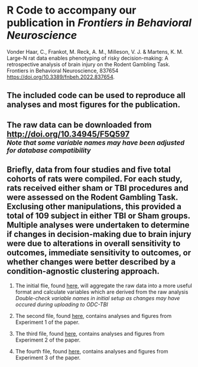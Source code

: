 # R Code to accompany our publication in *Frontiers in Behavioral Neuroscience* 
Vonder Haar, C., Frankot, M. Reck, A. M., Milleson, V. J. & Martens, K. M. Large-N rat data enables phenotyping of risky decision-making: A retrospective analysis of brain injury on the Rodent Gambling Task. Frontiers in Behavioral Neuroscience, 837654 
<br/>https://doi.org/10.3389/fnbeh.2022.837654.

## The included code can be used to reproduce all analyses and most figures for the publication.
## The raw data can be downloaded from http://doi.org/10.34945/F5Q597 <br/> <sub>*Note that some variable names may have been adjusted for database compatibility* </sub>

## Briefly, data from four studies and five total cohorts of rats were compiled. For each study, rats received either sham or TBI procedures and were assessed on the Rodent Gambling Task. Exclusing other manipulations, this provided a total of 109 subject in either TBI or Sham groups. Multiple analyses were undertaken to determine if changes in decision-making due to brain injury were due to alterations in overall sensitivity to outcomes, immediate sensitivity to outcomes, or whether changes were better described by a condition-agnostic clustering approach.

1. The initial flie, found [here](1_Setup.R), will aggregate the raw data into a more useful format and calculate variables which are derived from the raw analysis
<br/>*Double-check variable names in initial setup as changes may have occured during uploading to ODC-TBI*

2. The second file, found [here](2_Matching.R), contains analyses and figures from Experiment 1 of the paper.

3. The third file, found [here](3_Immediate_Outcomes.R), contains analyses and figures from Experiment 2 of the paper.

4. The fourth file, found [here](4_Clustering.R), contains analyses and figures from Experiment 3 of the paper.
